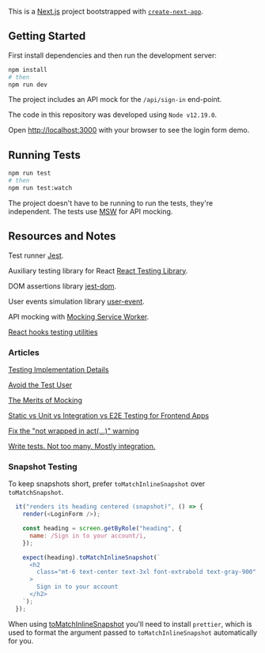 This is a [Next.js](https://nextjs.org/) project bootstrapped with [`create-next-app`](https://github.com/vercel/next.js/tree/canary/packages/create-next-app).

## Getting Started

First install dependencies and then run the development server:

```bash
npm install
# then
npm run dev
```

The project includes an API mock for the `/api/sign-in` end-point.

The code in this repository was developed using `Node v12.19.0`.

Open [http://localhost:3000](http://localhost:3000) with your browser to see the login form demo.

## Running Tests

```bash
npm run test
# then
npm run test:watch
```

The project doesn't have to be running to run the tests, they're independent. The tests use [MSW](https://mswjs.io/) for API mocking.

## Resources and Notes

Test runner [Jest](https://jestjs.io/).

Auxiliary testing library for React [React Testing Library](https://testing-library.com/docs/react-testing-library/intro).

DOM assertions library [jest-dom](https://testing-library.com/docs/ecosystem-jest-dom).

User events simulation library [user-event](https://testing-library.com/docs/ecosystem-user-event).

API mocking with [Mocking Service Worker](https://mswjs.io/).

[React hooks testing utilities](https://react-hooks-testing-library.com/)

### Articles

[Testing Implementation Details](https://kentcdodds.com/blog/testing-implementation-details)

[Avoid the Test User](https://kentcdodds.com/blog/avoid-the-test-user)

[The Merits of Mocking](https://kentcdodds.com/blog/the-merits-of-mocking)

[Static vs Unit vs Integration vs E2E Testing for Frontend Apps](https://kentcdodds.com/blog/unit-vs-integration-vs-e2e-tests)

[Fix the "not wrapped in act(...)" warning](https://kentcdodds.com/blog/fix-the-not-wrapped-in-act-warning)

[Write tests. Not too many. Mostly integration.](https://kentcdodds.com/blog/write-tests)

### Snapshot Testing

To keep snapshots short, prefer `toMatchInlineSnapshot` over `toMatchSnapshot`.

```js
  it("renders its heading centered (snapshot)", () => {
    render(<LoginForm />);

    const heading = screen.getByRole("heading", {
      name: /Sign in to your account/i,
    });

    expect(heading).toMatchInlineSnapshot(`
      <h2
        class="mt-6 text-center text-3xl font-extrabold text-gray-900"
      >
        Sign in to your account
      </h2>
    `);
  });
```

When using [toMatchInlineSnapshot](https://jestjs.io/docs/snapshot-testing#inline-snapshots) you'll need to install `prettier`, which is used to format the argument passed to `toMatchInlineSnapshot` automatically for you.
